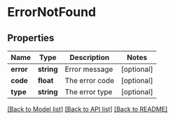 # ErrorNotFound

## Properties
Name | Type | Description | Notes
------------ | ------------- | ------------- | -------------
**error** | **string** | Error message | [optional] 
**code** | **float** | The error code | [optional] 
**type** | **string** | The error type | [optional] 

[[Back to Model list]](../../README.md#documentation-for-models) [[Back to API list]](../../README.md#documentation-for-api-endpoints) [[Back to README]](../../README.md)

